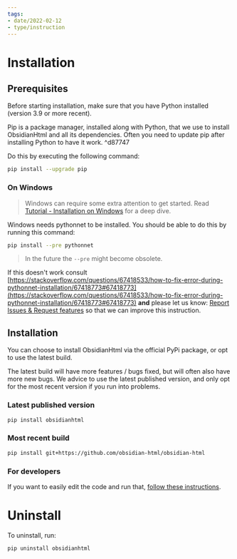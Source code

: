 ```yaml
---
tags:
- date/2022-02-12
- type/instruction
---
```

   
# Installation   
## Prerequisites   
Before starting installation, make sure that you have Python installed (version 3.9 or more recent).   
   
Pip is a package manager, installed along with Python, that we use to install ObsidianHtml and all its dependencies. Often you need to update pip after installing Python to have it work. ^d87747   
   
Do this by executing the following command:   
``` bash
pip install --upgrade pip
```
   
   
### On Windows   
> Windows can require some extra attention to get started. Read [Tutorial - Installation on Windows](../Instructions/Tutorials/Tutorial%20-%20Installation%20on%20Windows.md) for a deep dive.   
   
Windows needs pythonnet to be installed. You should be able to do this by running this command:   
``` bash
pip install --pre pythonnet
```
   
   
> In the future the `--pre` might become obsolete.   
   
If this doesn't work consult [https://stackoverflow.com/questions/67418533/how-to-fix-error-during-pythonnet-installation/67418773#67418773](https://stackoverflow.com/questions/67418533/how-to-fix-error-during-pythonnet-installation/67418773#67418773) **and** please let us know: [Report Issues & Request features](../General%20Information/Report%20Issues%20%26%20Request%20features.md) so that we can improve this instruction.   
   
## Installation   
You can choose to install ObsidianHtml via the official PyPi package, or opt to use the latest build.    
   
The latest build will have more features / bugs fixed, but will often also have more new bugs. We advice to use the latest published version, and only opt for the most recent version if you run into problems.    
   
### Latest published version   
``` bash
pip install obsidianhtml
```
   
   
### Most recent build   
``` bash
pip install git+https://github.com/obsidian-html/obsidian-html
```
   
   
### For developers   
If you want to easily edit the code and run that, [follow these instructions](../Instructions/Run%20custom%20code.md).   
   
# Uninstall   
To uninstall, run:   
``` bash
pip uninstall obsidianhtml
```
